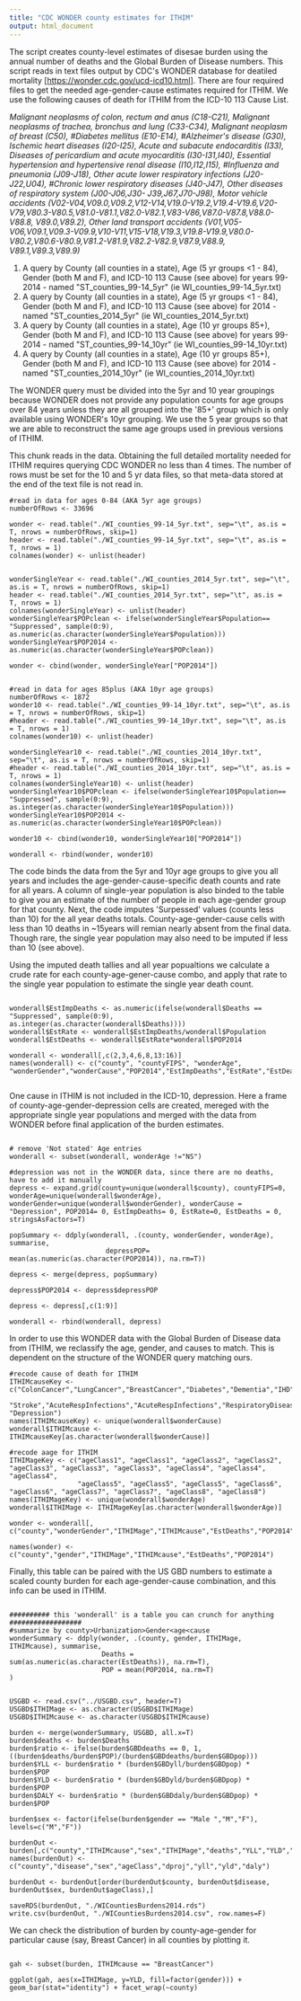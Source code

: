 ```yaml
---
title: "CDC WONDER county estimates for ITHIM"
output: html_document
---
```

The script creates county-level estimates of disesae burden using the annual number of deaths and the Global Burden of Disease numbers.  This script reads in text files output by CDC's WONDER database for deatiled mortality [https://wonder.cdc.gov/ucd-icd10.html]. There are four required files to get the needed age-gender-cause estimates required for ITHIM. We use the following causes of death for ITHIM from the ICD-10 113 Cause List. 

_Malignant neoplasms of colon, rectum and anus (C18-C21), Malignant neoplasms of trachea, bronchus and  lung (C33-C34), Malignant neoplasm of breast (C50), #Diabetes mellitus (E10-E14), #Alzheimer's disease (G30), Ischemic heart   diseases (I20-I25), Acute and subacute endocarditis (I33), Diseases of pericardium and acute myocarditis (I30-I31,I40),	Essential hypertension and hypertensive renal disease (I10,I12,I15), #Influenza and pneumonia (J09-J18), Other acute lower	respiratory infections (J20-J22,U04), #Chronic lower respiratory diseases (J40-J47), Other diseases of respiratory system	(J00-J06,J30- J39,J67,J70-J98), Motor vehicle accidents	(V02-V04,V09.0,V09.2,V12-V14,V19.0-V19.2,V19.4-V19.6,V20-V79,V80.3-V80.5,V81.0-V81.1,V82.0-V82.1,V83-V86,V87.0-V87.8,V88.0-V88.8, V89.0,V89.2),	Other land transport accidents (V01,V05-V06,V09.1,V09.3-V09.9,V10-V11,V15-V18,V19.3,V19.8-V19.9,V80.0-V80.2,V80.6-V80.9,V81.2-V81.9,V82.2-V82.9,V87.9,V88.9,	V89.1,V89.3,V89.9)_

1. A query by County (all counties in a state), Age (5 yr groups <1 - 84), Gender (both M and F), and ICD-10 113 Cause (see above) for years 99-2014 - named "ST_counties_99-14_5yr" (ie WI_counties_99-14_5yr.txt)
2. A query by County (all counties in a state), Age (5 yr groups <1 - 84), Gender (both M and F), and ICD-10 113 Cause (see above) for 2014 - named "ST_counties_2014_5yr" (ie WI_counties_2014_5yr.txt)
3. A query by County (all counties in a state), Age (10 yr groups 85+), Gender (both M and F), and ICD-10 113 Cause (see above) for years 99-2014 - named "ST_counties_99-14_10yr" (ie WI_counties_99-14_10yr.txt)
4. A query by County (all counties in a state), Age (10 yr groups 85+), Gender (both M and F), and ICD-10 113 Cause (see above) for 2014 - named "ST_counties_2014_10yr" (ie WI_counties_2014_10yr.txt)

The WONDER query must be divided into the 5yr and 10 year groupings because WONDER does not provide any population counts for age groups over 84 years unless they are all grouped into the '85+' group which is only available using WONDER's 10yr grouping. We use the 5 year groups so that we are able to reconstruct the same age groups used in previous versions of ITHIM. 

This chunk reads in the data. Obtaining the full detailed mortality needed for ITHIM requires querying CDC WONDER no less than 4 times. The number of rows must be set for the 10 and 5 yr data files, so that meta-data stored at the end of the text file is not read in.  

```{r}
#read in data for ages 0-84 (AKA 5yr age groups)
numberOfRows <- 33696

wonder <- read.table("./WI_counties_99-14_5yr.txt", sep="\t", as.is = T, nrows = numberOfRows, skip=1)
header <- read.table("./WI_counties_99-14_5yr.txt", sep="\t", as.is = T, nrows = 1)
colnames(wonder) <- unlist(header)


wonderSingleYear <- read.table("./WI_counties_2014_5yr.txt", sep="\t", as.is = T, nrows = numberOfRows, skip=1)
header <- read.table("./WI_counties_2014_5yr.txt", sep="\t", as.is = T, nrows = 1)
colnames(wonderSingleYear) <- unlist(header)
wonderSingleYear$POPclean <- ifelse(wonderSingleYear$Population== "Suppressed", sample(0:9), as.numeric(as.character(wonderSingleYear$Population))) 
wonderSingleYear$POP2014 <- as.numeric(as.character(wonderSingleYear$POPclean))

wonder <- cbind(wonder, wonderSingleYear["POP2014"])


#read in data for ages 85plus (AKA 10yr age groups)
numberOfRows <- 1872
wonder10 <- read.table("./WI_counties_99-14_10yr.txt", sep="\t", as.is = T, nrows = numberOfRows, skip=1)
#header <- read.table("./WI_counties_99-14_10yr.txt", sep="\t", as.is = T, nrows = 1)
colnames(wonder10) <- unlist(header)

wonderSingleYear10 <- read.table("./WI_counties_2014_10yr.txt", sep="\t", as.is = T, nrows = numberOfRows, skip=1)
#header <- read.table("./WI_counties_2014_10yr.txt", sep="\t", as.is = T, nrows = 1)
colnames(wonderSingleYear10) <- unlist(header)
wonderSingleYear10$POPclean <- ifelse(wonderSingleYear10$Population== "Suppressed", sample(0:9), as.integer(as.character(wonderSingleYear10$Population))) 
wonderSingleYear10$POP2014 <- as.numeric(as.character(wonderSingleYear10$POPclean))

wonder10 <- cbind(wonder10, wonderSingleYear10["POP2014"])

wonderall <- rbind(wonder, wonder10)

```

The code binds the data from the 5yr and 10yr age groups to give you all years and includes the age-gender-cause-specific death counts and rate for all years. A column of single-year population is also binded to the table to give you an estimate of the number of people in each age-gender group for that county. Next, the code imputes 'Surpessed' values (counts less than 10) for the all year deaths totals. County-age-gender-cause cells with less than 10 deaths in ~15years  will remian nearly absent from the final data. Though rare, the single year population may also need to be imputed if less than 10 (see above).

Using the imputed death tallies and all year popualtions we calculate a crude rate for each county-age-gener-cause combo, and apply that rate to the single year population to estimate the single year death count. 

```{r}

wonderall$EstImpDeaths <- as.numeric(ifelse(wonderall$Deaths == "Suppressed", sample(0:9), as.integer(as.character(wonderall$Deaths))))
wonderall$EstRate <- wonderall$EstImpDeaths/wonderall$Population
wonderall$EstDeaths <- wonderall$EstRate*wonderall$POP2014

wonderall <- wonderall[,c(2,3,4,6,8,13:16)]
names(wonderall) <- c("county", "countyFIPS", "wonderAge", "wonderGender","wonderCause","POP2014","EstImpDeaths","EstRate","EstDeaths")   


```


One cause in ITHIM is not included in the ICD-10, depression. Here a frame of county-age-gender-depression cells are created, mereged with the appropriate single year populations and merged with the data from WONDER before final application of the burden estimates. 

```{r}

# remove 'Not stated' Age entries
wonderall <- subset(wonderall, wonderAge !="NS")

#depression was not in the WONDER data, since there are no deaths, have to add it manually
depress <- expand.grid(county=unique(wonderall$county), countyFIPS=0, wonderAge=unique(wonderall$wonderAge), wonderGender=unique(wonderall$wonderGender), wonderCause = "Depression", POP2014= 0, EstImpDeaths= 0, EstRate=0, EstDeaths = 0, stringsAsFactors=T)

popSummary <- ddply(wonderall, .(county, wonderGender, wonderAge), summarise, 
                        depressPOP= mean(as.numeric(as.character(POP2014)), na.rm=T))

depress <- merge(depress, popSummary)

depress$POP2014 <- depress$depressPOP

depress <- depress[,c(1:9)]

wonderall <- rbind(wonderall, depress)

```

In order to use this WONDER data with the Global Burden of Disease data from ITHIM, we reclassify the age, gender, and causes to match. This is dependent on the structure of the WONDER query matching ours. 

```{r}
#recode cause of death for ITHIM
ITHIMcauseKey <- c("ColonCancer","LungCancer","BreastCancer","Diabetes","Dementia","IHD","InflammatoryHD","InflammatoryHD","HHD",
                   "Stroke","AcuteRespInfections","AcuteRespInfections","RespiratoryDisease","RespiratoryDisease","RTIs","RTIs", "Depression")
names(ITHIMcauseKey) <- unique(wonderall$wonderCause)
wonderall$ITHIMcause <- ITHIMcauseKey[as.character(wonderall$wonderCause)]

#recode aage for ITHIM
ITHIMageKey <- c("ageClass1", "ageClass1", "ageClass2", "ageClass2", "ageClass3", "ageClass3", "ageClass3", "ageClass4", "ageClass4", "ageClass4",
                 "ageClass5", "ageClass5", "ageClass5", "ageClass6", "ageClass6", "ageClass7", "ageClass7", "ageClass8", "ageClass8")
names(ITHIMageKey) <- unique(wonderall$wonderAge)
wonderall$ITHIMage <- ITHIMageKey[as.character(wonderall$wonderAge)]

wonder <- wonderall[, c("county","wonderGender","ITHIMage","ITHIMcause","EstDeaths","POP2014")]

names(wonder) <- c("county","gender","ITHIMage","ITHIMcause","EstDeaths","POP2014")
```


Finally, this table can be paired with the US GBD numbers to estimate a scaled county burden for each age-gender-cause combination, and this info can be used in ITHIM. 


```{r}

########## this 'wonderall' is a table you can crunch for anything ##################
#summarize by county>Urbanization>Gender<age<cause
wonderSummary <- ddply(wonder, .(county, gender, ITHIMage, ITHIMcause), summarise, 
                       Deaths = sum(as.numeric(as.character(EstDeaths)), na.rm=T),
                       POP = mean(POP2014, na.rm=T)
)


USGBD <- read.csv("../USGBD.csv", header=T)
USGBD$ITHIMage <- as.character(USGBD$ITHIMage)
USGBD$ITHIMcause <- as.character(USGBD$ITHIMcause)

burden <- merge(wonderSummary, USGBD, all.x=T)
burden$deaths <- burden$Deaths
burden$ratio <- ifelse(burden$GBDdeaths == 0, 1, ((burden$deaths/burden$POP)/(burden$GBDdeaths/burden$GBDpop)))
burden$YLL <- burden$ratio * (burden$GBDyll/burden$GBDpop) * burden$POP
burden$YLD <- burden$ratio * (burden$GBDyld/burden$GBDpop) * burden$POP
burden$DALY <- burden$ratio * (burden$GBDdaly/burden$GBDpop) * burden$POP

burden$sex <- factor(ifelse(burden$gender == "Male ","M","F"), levels=c("M","F"))
    
burdenOut <- burden[,c("county","ITHIMcause","sex","ITHIMage","deaths","YLL","YLD","DALY")]
names(burdenOut) <- c("county","disease","sex","ageClass","dproj","yll","yld","daly")

burdenOut <- burdenOut[order(burdenOut$county, burdenOut$disease, burdenOut$sex, burdenOut$ageClass),] 

saveRDS(burdenOut, "./WICountiesBurdens2014.rds")
write.csv(burdenOut, "./WICountiesBurdens2014.csv", row.names=F)

```

We can check the distribution of burden by county-age-gender for particular cause (say, Breast Cancer) in all counties by plotting it. 


```{r, echo=FALSE}

gah <- subset(burden, ITHIMcause == "BreastCancer")

ggplot(gah, aes(x=ITHIMage, y=YLD, fill=factor(gender))) + geom_bar(stat="identity") + facet_wrap(~county)
```
